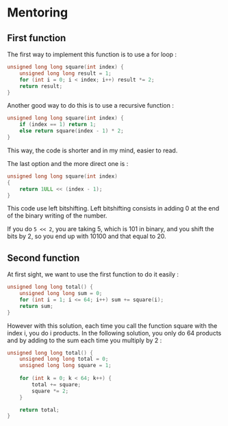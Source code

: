 # Mentoring

## First function

The first way to implement this function is to use a for loop :
```cpp
unsigned long long square(int index) {
    unsigned long long result = 1;
    for (int i = 0; i < index; i++) result *= 2;
    return result;
}
```
Another good way to do this is to use a recursive function :
```cpp
unsigned long long square(int index) {
    if (index == 1) return 1;
    else return square(index - 1) * 2;
}
```
This way, the code is shorter and in my mind, easier to read.

The last option and the more direct one is :
```cpp
unsigned long long square(int index)
{
    return 1ULL << (index - 1);
}
```
This code use left bitshifting. Left bitshifting consists in adding 0 at the end of the binary writing of the number.

If you do ```5 << 2```, you are taking 5, which is 101 in binary, and you shift the bits by 2, so you end up with 10100 and that equal to 20.

## Second function
At first sight, we want to use the first function to do it easily :
```cpp
unsigned long long total() {
    unsigned long long sum = 0;
    for (int i = 1; i <= 64; i++) sum += square(i);
    return sum;
}
```
However with this solution, each time you call the function square with the index i, you do i products.
In the following solution, you only do 64 products and by adding to the sum each time you multiply by 2 :
```cpp
unsigned long long total() {
    unsigned long long total = 0;
    unsigned long long square = 1;
    
    for (int k = 0; k < 64; k++) {
        total += square;
        square *= 2;
    }

    return total;
}
```
